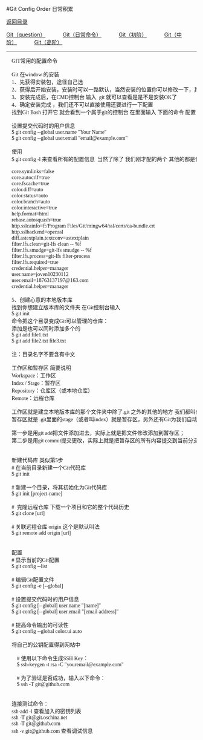 
#Git Config Order 日常积累 
<p>
    <a href="#" onclick="refreshContent('gitorder')">返回目录</a>
</p>
<a href="#" onclick="refreshOrderContent('question')">Git（question）</a>&emsp;&emsp;&emsp;
<a href="#" onclick="refreshOrderContent('order1')">Git（日常命令）</a>&emsp;&emsp;&emsp;
<a href="#" onclick="refreshOrderContent('order2')">Git（初阶）</a>&emsp;&emsp;&emsp;
<a href="#" onclick="refreshOrderContent('order3')">Git（中阶）</a>&emsp;&emsp;&emsp;
<a href="#" onclick="refreshOrderContent('order4')">Git（高阶）</a>&emsp;&emsp;&emsp;

---
<pre style="text-align: initial;font-family: cursive;">
    GIT常用的配置命令

    Git 在window 的安装
    1、先获得安装包，途径自己选
    2、获得后开始安装，安装时可以一路默认，当然安装的位置你可以修改一下，其他的都是可以不用关注的直接默认就是可以的。
    3、安装完成后，在CMD控制台 输入  git 就可以查看是是不是安装OK了
    4、确定安装完成 ，我们还不可以直接使用还要进行一下配置
    找到Git Bash 打开它 就会看到一个属于git的控制台 在里面输入 下面的命令 配置 这个是区分每个操作人员的

    设置提交代码时的用户信息
    $ git config --global user.name "Your Name"
    $ git config --global user.email "email@example.com"

    使用
    $ git config -l 来查看所有的配置信息  当然了除了 我们刚才配的两个 其他的都是什么意思 有兴趣的可以自己搜索学习一下

    core.symlinks=false
    core.autocrlf=true
    core.fscache=true
    color.diff=auto
    color.status=auto
    color.branch=auto
    color.interactive=true
    help.format=html
    rebase.autosquash=true
    http.sslcainfo=f:/Program Files/Git/mingw64/ssl/certs/ca-bundle.crt
    http.sslbackend=openssl
    diff.astextplain.textconv=astextplain
    filter.lfs.clean=git-lfs clean -- %f
    filter.lfs.smudge=git-lfs smudge -- %f
    filter.lfs.process=git-lfs filter-process
    filter.lfs.required=true
    credential.helper=manager
    user.name=joven10230112
    user.email=18763137197@163.com
    credential.helper=manager

    5、创建心意的本地版本库
    找到你想建立版本库的文件夹 在Git控制台输入
    $ git init
    命令把这个目录变成Git可以管理的仓库：
    添加是也可以同时添加多个的
    $ git add file1.txt
    $ git add file2.txt file3.txt

    注：目录名字不要含有中文

    工作区和暂存区 简要说明
    Workspace：工作区
    Index / Stage：暂存区
    Repository：仓库区（或本地仓库）
    Remote：远程仓库

    工作区就是建立本地版本库的那个文件夹中除了.git 之外的其他的地方 我们都叫他们为工作区
    暂存区就是 .git里面的stage（或者叫index）就是暂存区，另外还有Git为我们自动创建的第一个分支master，以及指向master的一个指针叫HEAD

    第一步是用git add把文件添加进去，实际上就是把文件修改添加到暂存区；
    第二步是用git commit提交更改，实际上就是把暂存区的所有内容提交到当前分支。


    新建代码库 类似第5步
    # 在当前目录新建一个Git代码库
    $ git init

    # 新建一个目录，将其初始化为Git代码库
    $ git init [project-name]

    #  克隆远程仓库 下载一个项目和它的整个代码历史
    $ git clone [url]

    # 关联远程仓库 origin 这个是默认叫法
    $ git remote add origin [url]


    配置
    # 显示当前的Git配置
    $ git config --list

    # 编辑Git配置文件
    $ git config -e [--global]

    # 设置提交代码时的用户信息
    $ git config [--global] user.name "[name]"
    $ git config [--global] user.email "[email address]"
    
    # 提高命令输出的可读性
    $ git config --global color.ui auto
    
    将自己的公钥配置得到网站中
    
        # 使用以下命令生成SSH Key：
        $ ssh-keygen -t rsa -C "youremail@example.com"
    	
        # 为了验证是否成功，输入以下命令：
        $ ssh -T git@github.com
        
        
    连接测试命令：
    ssh-add -l 查看加入的密钥列表
    ssh -T git@git.oschina.net
    ssh -T git@github.com
    ssh -v git@github.com 查看调试信息
    
</pre>

